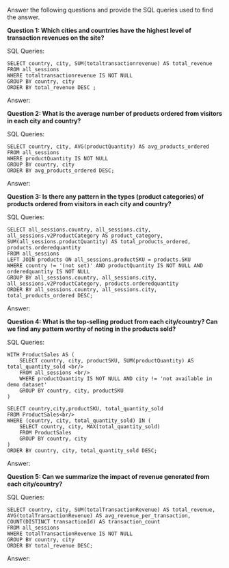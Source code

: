 Answer the following questions and provide the SQL queries used to find the answer.

    
**Question 1: Which cities and countries have the highest level of transaction revenues on the site?**


SQL Queries: 
```
SELECT country, city, SUM(totaltransactionrevenue) AS total_revenue 
FROM all_sessions
WHERE totaltransactionrevenue IS NOT NULL
GROUP BY country, city 
ORDER BY total_revenue DESC ;
```

Answer:




**Question 2: What is the average number of products ordered from visitors in each city and country?**


SQL Queries:
```
SELECT country, city, AVG(productQuantity) AS avg_products_ordered 
FROM all_sessions 
WHERE productQuantity IS NOT NULL 
GROUP BY country, city 
ORDER BY avg_products_ordered DESC;
```


Answer:





**Question 3: Is there any pattern in the types (product categories) of products ordered from visitors in each city and country?**


SQL Queries:
```
SELECT all_sessions.country, all_sessions.city, all_sessions.v2ProductCategory AS product_category, SUM(all_sessions.productQuantity) AS total_products_ordered, products.orderedquantity
FROM all_sessions
LEFT JOIN products ON all_sessions.productSKU = products.SKU 
WHERE country != '(not set)' AND productQuantity IS NOT NULL AND orderedquantity IS NOT NULL 
GROUP BY all_sessions.country, all_sessions.city, all_sessions.v2ProductCategory, products.orderedquantity 
ORDER BY all_sessions.country, all_sessions.city, total_products_ordered DESC; 
```

Answer:





**Question 4: What is the top-selling product from each city/country? Can we find any pattern worthy of noting in the products sold?**


SQL Queries:
```
WITH ProductSales AS (
    SELECT country, city, productSKU, SUM(productQuantity) AS total_quantity_sold <br/>
    FROM all_sessions <br/>
    WHERE productQuantity IS NOT NULL AND city != 'not available in demo dataset'
    GROUP BY country, city, productSKU 
) 

SELECT country,city,productSKU, total_quantity_sold
FROM ProductSales<br/>
WHERE (country, city, total_quantity_sold) IN (
    SELECT country, city, MAX(total_quantity_sold)
    FROM ProductSales
    GROUP BY country, city
)
ORDER BY country, city, total_quantity_sold DESC;
```
Answer:





**Question 5: Can we summarize the impact of revenue generated from each city/country?**

SQL Queries:
```
SELECT country, city, SUM(totalTransactionRevenue) AS total_revenue, AVG(totalTransactionRevenue) AS avg_revenue_per_transaction, COUNT(DISTINCT transactionId) AS transaction_count 
FROM all_sessions 
WHERE totalTransactionRevenue IS NOT NULL 
GROUP BY country, city 
ORDER BY total_revenue DESC; 
```

Answer:








